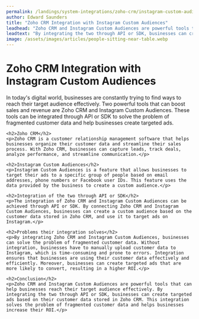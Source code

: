 ```yaml
---
permalink: /landings/system-integrations/zoho-crm/instagram-custom-audiences
author: Edward Saunders
title: "Zoho CRM Integration with Instagram Custom Audiences"
leadhead: "Zoho CRM and Instagram Custom Audiences are powerful tools that can help businesses reach their target audience effectively"
leadtext: "By integrating the two through API or SDK, businesses can create targeted ads based on their customer data stored in Zoho CRM. This integration solves the problem of fragmented customer data and helps businesses increase their ROI."
image: /assets/images/articles/people-sitting-near-table.webp
---
```

<div class="arttext">	<h1>Zoho CRM Integration with Instagram Custom Audiences</h1>
	<p>In today's digital world, businesses are constantly trying to find ways to reach their target audience effectively. Two powerful tools that can boost sales and revenue are Zoho CRM and Instagram Custom Audiences. These tools can be integrated through API or SDK to solve the problem of fragmented customer data and help businesses create targeted ads.</p>

	<h2>Zoho CRM</h2>
	<p>Zoho CRM is a customer relationship management software that helps businesses organize their customer data and streamline their sales process. With Zoho CRM, businesses can capture leads, track deals, analyze performance, and streamline communication.</p>

	<h2>Instagram Custom Audiences</h2>
	<p>Instagram Custom Audiences is a feature that allows businesses to target their ads to a specific group of people based on email addresses, phone numbers or Facebook user IDs. This feature uses the data provided by the business to create a custom audience.</p>

	<h2>Integration of the two through API or SDK</h2>
	<p>The integration of Zoho CRM and Instagram Custom Audiences can be achieved through API or SDK. By connecting Zoho CRM and Instagram Custom Audiences, businesses can create a custom audience based on the customer data stored in Zoho CRM, and use it to target ads on Instagram.</p>

	<h2>Problems their integration solves</h2>
	<p>By integrating Zoho CRM and Instagram Custom Audiences, businesses can solve the problem of fragmented customer data. Without integration, businesses have to manually upload customer data to Instagram, which is time-consuming and prone to errors. Integration ensures that businesses are using their customer data effectively and efficiently. Moreover, businesses can create targeted ads that are more likely to convert, resulting in a higher ROI.</p>

	<h2>Conclusion</h2>
	<p>Zoho CRM and Instagram Custom Audiences are powerful tools that can help businesses reach their target audience effectively. By integrating the two through API or SDK, businesses can create targeted ads based on their customer data stored in Zoho CRM. This integration solves the problem of fragmented customer data and helps businesses increase their ROI.</p>

</div>
